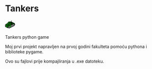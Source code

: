 # Tankers
<img src="Media/icon.png">

Tankers python game

Moj prvi projekt napravljen na prvoj godini fakulteta pomoću pythona i biblioteke pygame.

Ovo su fajlovi prije kompajliranja u .exe datoteku.
